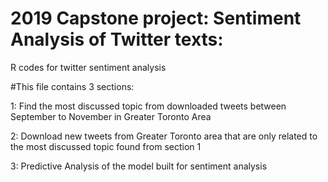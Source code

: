 # 2019 Capstone project: Sentiment Analysis of Twitter texts:
R codes for twitter sentiment analysis

#This file contains 3 sections: 

1: Find the most discussed topic from downloaded tweets between September to November in Greater Toronto Area

2: Download new tweets from Greater Toronto area that are only related to the most discussed topic found from section 1

3: Predictive Analysis of the model built for sentiment analysis
